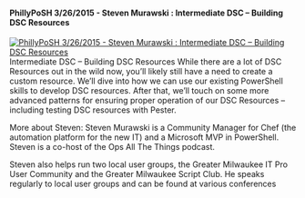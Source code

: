 ﻿#### PhillyPoSH 3/26/2015 - Steven Murawski : Intermediate DSC – Building DSC Resources

[![PhillyPoSH 3/26/2015 - Steven Murawski : Intermediate DSC – Building DSC Resources](https://i3.ytimg.com/vi/b8Ekaf0dcb4/hqdefault.jpg "PhillyPoSH 3/26/2015 - Steven Murawski : Intermediate DSC – Building DSC Resources")](https://www.youtube.com/watch?v=b8Ekaf0dcb4)
Intermediate DSC – Building DSC Resources
 While there are a lot of DSC Resources out in the wild now, you’ll likely still have a need to create a custom resource.  We’ll dive into how we can use our existing PowerShell skills to develop DSC resources.  After that, we’ll touch on some more advanced patterns for ensuring proper operation of our DSC Resources – including testing DSC resources with Pester.

More about Steven:
Steven Murawski is a Community Manager for Chef (the automation platform for the new IT) and a Microsoft MVP in PowerShell.  Steven is a co-host of the Ops All The Things podcast.

Steven also helps run two local user groups, the Greater Milwaukee IT Pro User Community and the Greater Milwaukee Script Club. He speaks regularly to local user groups and can be found at various conferences


